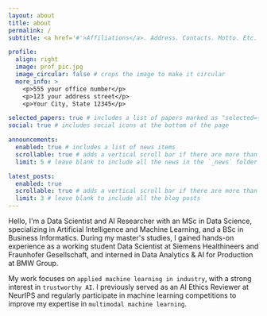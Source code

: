 ```yaml
---
layout: about
title: about
permalink: /
subtitle: <a href='#'>Affiliations</a>. Address. Contacts. Motto. Etc.

profile:
  align: right
  image: prof_pic.jpg
  image_circular: false # crops the image to make it circular
  more_info: >
    <p>555 your office number</p>
    <p>123 your address street</p>
    <p>Your City, State 12345</p>

selected_papers: true # includes a list of papers marked as "selected={true}"
social: true # includes social icons at the bottom of the page

announcements:
  enabled: true # includes a list of news items
  scrollable: true # adds a vertical scroll bar if there are more than 3 news items
  limit: 5 # leave blank to include all the news in the `_news` folder

latest_posts:
  enabled: true
  scrollable: true # adds a vertical scroll bar if there are more than 3 new posts items
  limit: 3 # leave blank to include all the blog posts
---
```


Hello, I'm a Data Scientist and AI Researcher with an MSc in Data Science, specializing in Artificial Intelligence and Machine Learning, and a BSc in Business Informatics. During my master's studies, I gained hands-on experience as a working student Data Scientist at Siemens Healthineers and Fraunhofer Gesellschaft, and interned in Data Analytics & AI for Production at BMW Group.

My work focuses on `applied machine learning in industry`, with a strong interest in `trustworthy AI`. I previously served as an AI Ethics Reviewer at NeurIPS and regularly participate in machine learning competitions to improve my expertise in `multimodal machine learning`.

